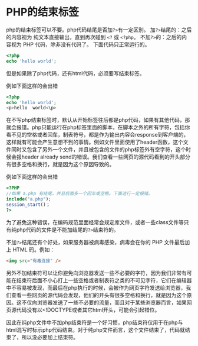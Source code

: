 # PHP的结束标签
php的结束标签可以不要。php代码结尾是否加`?>`有一定区别。
加`?>`结尾的：之后的内容视为 纯文本直接输出，直到再次碰到 `<?` 或 `<?php`。
不加`?>`的：之后的内容视为 PHP 代码，除非没有代码了。
下面代码只正常运行的。
```php
<?php
echo 'hello world';

```



但是如果除了php代码，还有html代码，必须要写结束标签。

<!--more-->

例如下面这样的会出错
```php
<?php
echo 'hello world';
<p>hello  world<\p>
```
在不写php结束标签时，默认从开始标签往后都是php代码，如果有其他代码，那就会报错。php只能运行在php标签里面的脚本，在脚本之外的所有字符，包括你看不见的空格或者回车，制表符号，都是作为输出内容会response到客户端的，这样就有可能会产生意想不到的事情。例如文件里面使用了header函数，这个文件同时又包含了另外一个文件，并且被包含的文件的php标签外有空字符，这个时候会报header already send的错误。我们查看一些网页的源代码看到的开头部分有很多空格和换行，就是因为这个原因导致的。

例如下面这样的会出错
```php
<?PHP
//如果 a.php 有结尾，并且后面多一个回车或空格。下面这行一定报错。
include("a.php"); 
session_start()；
?>
```

为了避免这种错误，在编码规范里面经常会规定库文件，或者一些class文件等只有纯php代码的文件是不能加结尾的`?>`结束符的。

不加`?>`结尾还有个好处，如果服务器被病毒感染，病毒会在你的 PHP 文件最后加上 HTML 码。例如：
```html
<img src="有毒连接" />
```

另外不加结束符可以让你避免向浏览器发送一些不必要的字符，因为我们非常有可能在结束符后面不小心打上一些空格或者制表符之类的不可见字符，它们在编辑器中不容易被发现，而最后在php执行的时候，会被作为网页字符发送给浏览器，我们查看一些网页的源代码会发现，他们的开头有很多空格和换行，就是因为这个原因。这不仅向浏览器发送了一些不必要的流量，而且对于某些浏览器而言，如果网页源代码没有以<!DOCTYPE或者其它html开头，可能会引起错位。

因此在纯php文件中不加php结束符是一个好习惯，php结束符仅用于在php与html混写时标示php代码结束。对于纯php文件而言，这个文件结束了，代码就结束了，所以没必要加上结束符。
